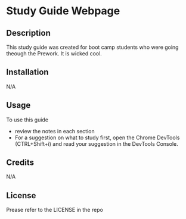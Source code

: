 # Study Guide Webpage
## Description
This study guide was created for boot camp students who were going theough the Prework. It is wicked cool.
## Installation
N/A
## Usage
To use this guide
- review the notes in each section
- For a suggestion on what to study first, open the Chrome DevTools (CTRL+Shift+i) and read your suggestion in the DevTools Console.
## Credits
N/A
## License
Prease refer to the LICENSE in the repo